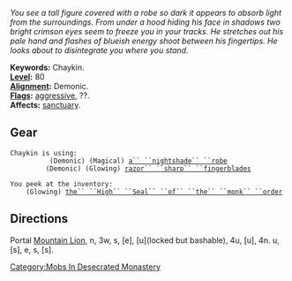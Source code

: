 *You see a tall figure covered with a robe so dark it appears to absorb
light from the surroundings. From under a hood hiding his face in
shadows two bright crimson eyes seem to freeze you in your tracks. He
stretches out his pale hand and flashes of blueish energy shoot between
his fingertips. He looks about to disintegrate you where you stand.*

**Keywords:** Chaykin.  
**[Level](Level.md "wikilink"):** 80  
**[Alignment](Alignment.md "wikilink"):** Demonic.  
**[Flags](:Category:_Mob_Types.md "wikilink"):**
[aggressive](Aggressive_Mobs.md "wikilink"), ??.  
**Affects:** [sanctuary](Sanctuary.md "wikilink").  

## Gear

`Chaykin is using:`  
`    `<worn on body>`      (Demonic) (Magical) `[`a`` ``nightshade`` ``robe`](Nightshade_Robe.md "wikilink")  
`    `<worn on hands>`     (Demonic) (Glowing) `[`razor`` ``sharp`` ``fingerblades`](Razor_Sharp_Fingerblades.md "wikilink")

`You peek at the inventory:`  
`    (Glowing) `[`the`` ``High`` ``Seal`` ``of`` ``the`` ``monk`` ``order`](High_Seal_Of_The_Monk_Order.md "wikilink")

## Directions

Portal [Mountain Lion](Mountain_Lion "wikilink"), n, 3w, s, \[e\],
\[u\](locked but bashable), 4u, \[u\], 4n. u, \[s\], e, s, \[s\].

[Category:Mobs In Desecrated
Monastery](Category:Mobs_In_Desecrated_Monastery "wikilink")
